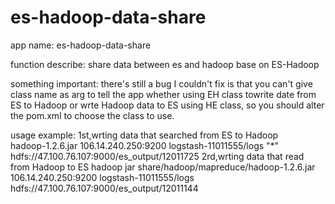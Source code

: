 # es-hadoop-data-share


app name: es-hadoop-data-share

function describe: share data between es and hadoop base on ES-Hadoop

something important:
    there's still a bug I couldn't fix is that you can't give class name as arg to tell the app whether using EH class towrite date from ES to Hadoop or wrte Hadoop data to ES using HE class, so you should alter the pom.xml to choose the class to use. 

usage example:
    1st,wrting data that searched from ES to Hadoop  
        hadoop-1.2.6.jar 106.14.240.250:9200 logstash-11011555/logs "*"   hdfs://47.100.76.107:9000/es_output/12011725
    2rd,wrting data that read from Hadoop to ES
        hadoop jar  share/hadoop/mapreduce/hadoop-1.2.6.jar 106.14.240.250:9200 logstash-11011555/logs   hdfs://47.100.76.107:9000/es_output/12011144  

